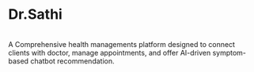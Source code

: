 # Dr.Sathi
<br>
A Comprehensive health managements platform designed to connect clients with doctor, manage appointments, and offer AI-driven symptom-based chatbot recommendation.